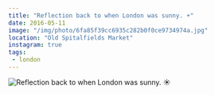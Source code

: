 ```yaml
---
title: "Reflection back to when London was sunny. ☀️"
date: 2016-05-11
image: "/img/photo/6fa85f39cc6935c282b0f0ce9734974a.jpg"
location: "Old Spitalfields Market"
instagram: true
tags:
 - london
---
```


![Reflection back to when London was sunny. ☀️](/img/photo/6fa85f39cc6935c282b0f0ce9734974a.jpg)
